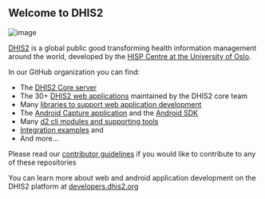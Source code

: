 ## Welcome to DHIS2

![image](https://user-images.githubusercontent.com/947888/184329821-756d30c8-a6c6-4492-8168-53363d8aa714.png)

[DHIS2](https://dhis2.org) is a global public good transforming health information management around the world, developed by the [HISP Centre at the University of Oslo](https://www.mn.uio.no/hisp/english/).

In our GitHub organization you can find:
- The [DHIS2 Core server](https://github.com/dhis2/dhis2-core)
- The 30+ [DHIS2 web applications](https://github.com/search?q=topic%3Aweb-app+org%3Adhis2+fork%3Atrue&type=repositories) maintained by the DHIS2 core team
- Many [libraries to support web application development](https://github.com/search?q=topic%3Aweb-lib+org%3Adhis2+fork%3Atrue&type=repositories)
- The [Android Capture application](https://github.com/dhis2/dhis2-android-capture-app) and the [Android SDK](https://github.com/dhis2/dhis2-android-sdk)
- Many [d2 cli modules and supporting tools](https://github.com/search?q=topic%3Acli+org%3Adhis2+fork%3Atrue&type=repositories)
- [Integration examples](https://github.com/dhis2/integration-examples) and 
- And more...

Please read our [contributor guidelines](https://developers.dhis2.org/community/contribute) if you would like to contribute to any of these repositories

You can learn more about web and android application development on the DHIS2 platform at [developers.dhis2.org](https://developers.dhis2.org)
